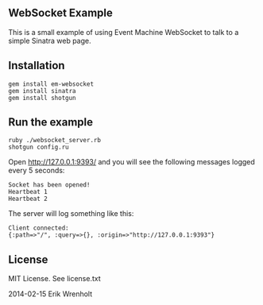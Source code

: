 WebSocket Example
-----------------

This is a small example of using Event Machine WebSocket to talk to a simple Sinatra web page.

Installation
------------

	gem install em-websocket
	gem install sinatra
	gem install shotgun

Run the example
---------------

	ruby ./websocket_server.rb
	shotgun config.ru

Open http://127.0.0.1:9393/ and you will see the following messages logged every 5 seconds:

	Socket has been opened!
	Heartbeat 1
	Heartbeat 2

The server will log something like this:

	Client connected: 
	{:path=>"/", :query=>{}, :origin=>"http://127.0.0.1:9393"}

License
-------

MIT License. See license.txt

2014-02-15 Erik Wrenholt
